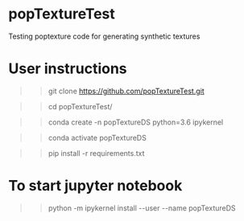 # popTextureTest
Testing poptexture code for generating synthetic textures

# User instructions

  >> git clone https://github.com/popTextureTest.git
  
  >> cd popTextureTest/
  
  >> conda create -n popTextureDS python=3.6 ipykernel
  
  >> conda activate popTextureDS

  >> pip install -r requirements.txt

# To start jupyter notebook
>> python -m ipykernel install --user --name popTextureDS
